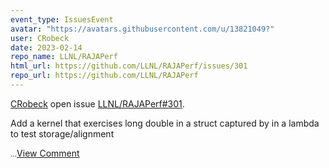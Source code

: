 ```yaml
---
event_type: IssuesEvent
avatar: "https://avatars.githubusercontent.com/u/13821049?"
user: CRobeck
date: 2023-02-14
repo_name: LLNL/RAJAPerf
html_url: https://github.com/LLNL/RAJAPerf/issues/301
repo_url: https://github.com/LLNL/RAJAPerf
---
```


<a href='https://github.com/CRobeck' target='_blank'>CRobeck</a> open issue <a href='https://github.com/LLNL/RAJAPerf/issues/301' target='_blank'>LLNL/RAJAPerf#301</a>.

<p>Add a kernel that exercises long double in a struct captured by in a lambda to test storage/alignment</p><small>...</small><a href='https://github.com/LLNL/RAJAPerf/issues/301' target='_blank'>View Comment</a>